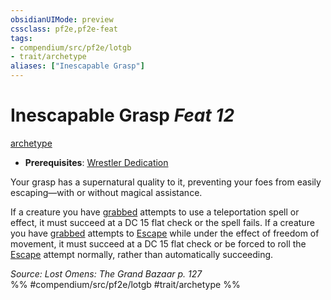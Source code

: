 ```yaml
---
obsidianUIMode: preview
cssclass: pf2e,pf2e-feat
tags:
- compendium/src/pf2e/lotgb
- trait/archetype
aliases: ["Inescapable Grasp"]
---
```

# Inescapable Grasp  *Feat 12*  
[archetype](archetype.md "Archetype Feat Trait")  

- **Prerequisites**: [Wrestler Dedication](wrestler-dedication-lotgb.md)

Your grasp has a supernatural quality to it, preventing your foes from easily escaping—with or without magical assistance.

If a creature you have [grabbed](conditions.md#Grabbed) attempts to use a teleportation spell or effect, it must succeed at a DC 15 flat check or the spell fails. If a creature you have [grabbed](conditions.md#Grabbed) attempts to [Escape](escape.md) while under the effect of freedom of movement, it must succeed at a DC 15 flat check or be forced to roll the [Escape](escape.md) attempt normally, rather than automatically succeeding.

*Source: Lost Omens: The Grand Bazaar p. 127*  
%% #compendium/src/pf2e/lotgb #trait/archetype %%